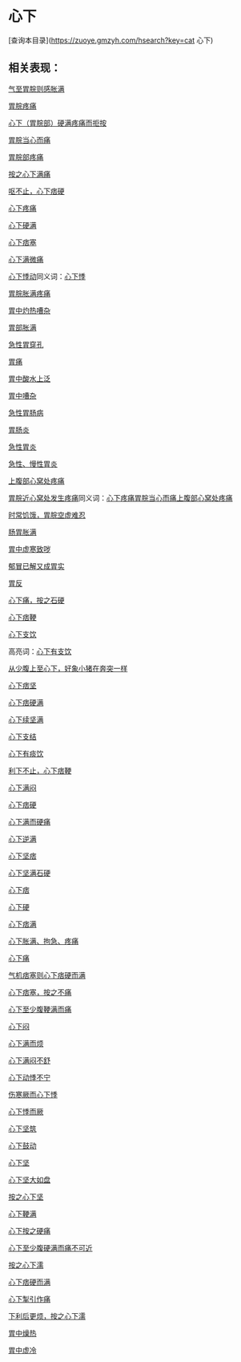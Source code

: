 # 心下
[查询本目录](https://zuoye.gmzyh.com/hsearch?key=cat 心下)

## 相关表现：

[气至胃脘则感胀满](https://zuoye.gmzyh.com/search?key=气至胃脘则感胀满)
[胃脘疼痛](https://zuoye.gmzyh.com/search?key=胃脘疼痛)
[心下（胃脘部）硬满疼痛而拒按](https://zuoye.gmzyh.com/search?key=心下（胃脘部）硬满疼痛而拒按)
[胃脘当心而痛](https://zuoye.gmzyh.com/search?key=胃脘当心而痛)
[胃脘部疼痛](https://zuoye.gmzyh.com/search?key=胃脘部疼痛)
[按之心下满痛](https://zuoye.gmzyh.com/search?key=按之心下满痛)
[呕不止，心下痞硬](https://zuoye.gmzyh.com/search?key=呕不止，心下痞硬)
[心下疼痛](https://zuoye.gmzyh.com/search?key=心下疼痛)
[心下硬满](https://zuoye.gmzyh.com/search?key=心下硬满)
[心下痞塞](https://zuoye.gmzyh.com/search?key=心下痞塞)
[心下满微痛](https://zuoye.gmzyh.com/search?key=心下满微痛)
[心下悸动](https://zuoye.gmzyh.com/search?key=心下悸动)同义词：[心下悸](https://zuoye.gmzyh.com/search?key=心下悸)
[胃脘胀满疼痛](https://zuoye.gmzyh.com/search?key=胃脘胀满疼痛)
[胃中灼热嘈杂](https://zuoye.gmzyh.com/search?key=胃中灼热嘈杂)
[胃部胀满](https://zuoye.gmzyh.com/search?key=胃部胀满)
[急性胃穿孔](https://zuoye.gmzyh.com/search?key=急性胃穿孔)
[胃痛](https://zuoye.gmzyh.com/search?key=胃痛)
[胃中酸水上泛](https://zuoye.gmzyh.com/search?key=胃中酸水上泛)
[胃中嘈杂](https://zuoye.gmzyh.com/search?key=胃中嘈杂)
[急性胃肠病](https://zuoye.gmzyh.com/search?key=急性胃肠病)
[胃肠炎](https://zuoye.gmzyh.com/search?key=胃肠炎)
[急性胃炎](https://zuoye.gmzyh.com/search?key=急性胃炎)
[急性、慢性胃炎](https://zuoye.gmzyh.com/search?key=急性、慢性胃炎)
[上腹部心窝处疼痛](https://zuoye.gmzyh.com/search?key=上腹部心窝处疼痛)
[胃脘近心窝处发生疼痛](https://zuoye.gmzyh.com/search?key=胃脘近心窝处发生疼痛)同义词：[心下疼痛](https://zuoye.gmzyh.com/search?key=心下疼痛)[胃脘当心而痛](https://zuoye.gmzyh.com/search?key=胃脘当心而痛)[上腹部心窝处疼痛](https://zuoye.gmzyh.com/search?key=上腹部心窝处疼痛)
[时常饥饿，胃脘空虚难忍](https://zuoye.gmzyh.com/search?key=时常饥饿，胃脘空虚难忍)
[肠胃胀满](https://zuoye.gmzyh.com/search?key=肠胃胀满)
[胃中虚寒致哕](https://zuoye.gmzyh.com/search?key=胃中虚寒致哕)
[郁冒已解又成胃实](https://zuoye.gmzyh.com/search?key=郁冒已解又成胃实)
[胃反](https://zuoye.gmzyh.com/search?key=胃反)
[心下痛，按之石硬](https://zuoye.gmzyh.com/search?key=心下痛，按之石硬)
[心下痞鞕](https://zuoye.gmzyh.com/search?key=心下痞鞕)
[心下支饮](https://zuoye.gmzyh.com/search?key=心下支饮)
高亮词：[心下有支饮](https://zuoye.gmzyh.com/search?key=心下有支饮)  
[从少腹上至心下，好象小猪在奔突一样](https://zuoye.gmzyh.com/search?key=从少腹上至心下，好象小猪在奔突一样)
[心下痞坚](https://zuoye.gmzyh.com/search?key=心下痞坚)
[心下痞硬满](https://zuoye.gmzyh.com/search?key=心下痞硬满)
[心下续坚满](https://zuoye.gmzyh.com/search?key=心下续坚满)
[心下支结](https://zuoye.gmzyh.com/search?key=心下支结)
[心下有痰饮](https://zuoye.gmzyh.com/search?key=心下有痰饮)
[利下不止，心下痞鞕](https://zuoye.gmzyh.com/search?key=利下不止，心下痞鞕)
[心下满闷](https://zuoye.gmzyh.com/search?key=心下满闷)
[心下痞硬](https://zuoye.gmzyh.com/search?key=心下痞硬)
[心下满而硬痛](https://zuoye.gmzyh.com/search?key=心下满而硬痛)
[心下逆满](https://zuoye.gmzyh.com/search?key=心下逆满)
[心下坚痞](https://zuoye.gmzyh.com/search?key=心下坚痞)
[心下坚满石硬](https://zuoye.gmzyh.com/search?key=心下坚满石硬)
[心下痞](https://zuoye.gmzyh.com/search?key=心下痞)
[心下硬](https://zuoye.gmzyh.com/search?key=心下硬)
[心下痞满](https://zuoye.gmzyh.com/search?key=心下痞满)
[心下胀满、拘急、疼痛](https://zuoye.gmzyh.com/search?key=心下胀满、拘急、疼痛)
[心下痛](https://zuoye.gmzyh.com/search?key=心下痛)
[气机痞塞则心下痞硬而满](https://zuoye.gmzyh.com/search?key=气机痞塞则心下痞硬而满)
[心下痞塞，按之不痛](https://zuoye.gmzyh.com/search?key=心下痞塞，按之不痛)
[心下至少腹鞕满而痛](https://zuoye.gmzyh.com/search?key=心下至少腹鞕满而痛)
[心下闷](https://zuoye.gmzyh.com/search?key=心下闷)
[心下满而烦](https://zuoye.gmzyh.com/search?key=心下满而烦)
[心下满闷不舒](https://zuoye.gmzyh.com/search?key=心下满闷不舒)
[心下动悸不宁](https://zuoye.gmzyh.com/search?key=心下动悸不宁)
[伤寒厥而心下悸](https://zuoye.gmzyh.com/search?key=伤寒厥而心下悸)
[心下悸而厥](https://zuoye.gmzyh.com/search?key=心下悸而厥)
[心下坚筑](https://zuoye.gmzyh.com/search?key=心下坚筑)
[心下鼓动](https://zuoye.gmzyh.com/search?key=心下鼓动)
[心下坚](https://zuoye.gmzyh.com/search?key=心下坚)
[心下坚大如盘](https://zuoye.gmzyh.com/search?key=心下坚大如盘)
[按之心下坚](https://zuoye.gmzyh.com/search?key=按之心下坚)
[心下鞕满](https://zuoye.gmzyh.com/search?key=心下鞕满)
[心下按之硬痛](https://zuoye.gmzyh.com/search?key=心下按之硬痛)
[心下至少腹硬满而痛不可近](https://zuoye.gmzyh.com/search?key=心下至少腹硬满而痛不可近)
[按之心下濡](https://zuoye.gmzyh.com/search?key=按之心下濡)
[心下痞硬而满](https://zuoye.gmzyh.com/search?key=心下痞硬而满)
[心下掣引作痛](https://zuoye.gmzyh.com/search?key=心下掣引作痛)
[下利后更烦，按之心下濡](https://zuoye.gmzyh.com/search?key=下利后更烦，按之心下濡)
[胃中燥热](https://zuoye.gmzyh.com/search?key=胃中燥热)
[胃中虚冷](https://zuoye.gmzyh.com/search?key=胃中虚冷)